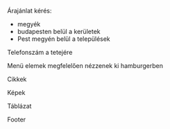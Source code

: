 Árajánlat kérés:

- megyék
- budapesten belül a kerületek
- Pest megyén belül a települések

Telefonszám a tetejére

Menü elemek megfelelően nézzenek ki hamburgerben

Cikkek

Képek

Táblázat

Footer
